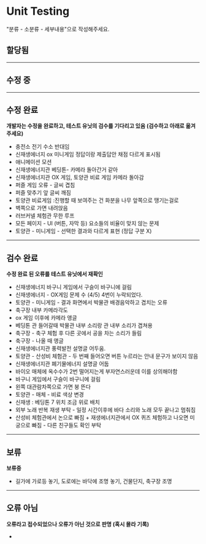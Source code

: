# Unit Testing
"분류 - 소분류 - 세부내용"으로 작성해주세요.

## 할당됨

---

## 수정 중

---

## 수정 완료

**개발자는 수정을 완료하고, 테스트 유닛의 검수를 기다리고 있음 (검수하고 아래로 옮겨주세요)**

- 충전소 전기 수소 반대임
- 신재생에너지 ox 미니게임 정답이랑 제출답안 채점 다르게 표시됨
- 애니메이션 모션
- 신재생에너지관 베딩톤- 카메라 돌아간거 같아
- 신재생에너지관 OX 게임, 토양관 비료 게임 카메라 돌아감
- 퍼즐 게임 오류 - 글씨 겹침
- 퍼즐 맞추기 앞 글씨 깨짐
- 토양관 비료게임 :진행할 때 보여주는 건 화분을 나무 앞쪽으로 땡기는걸로
- 벽쪽으로 가면 내려앉음
- 러브커넬 체험관 무한 루프
- 모든 페이지 - UI (버튼, 자막 등) 요소들의 비율이 맞지 않는 문제
- 토양관 - 미니게임 - 선택한 결과와 다르게 표현 (정답 구분 X)

---

## 검수 완료

**수정 완료 된 오류를 테스트 유닛에서 재확인** 

- 신재생에너지 바구니 게임에서 구슬이 바구니에 걸림
- 신재생에너지 - OX게임 문제 수 (4/5) 4번이 누락되었다.
- 토양관 - 미니게임 - 결과 화면에서 박물관 배경음악하고 겹치는 오류
- 축구장 내부 카메라각도
- ox 게임 이후에 카메라 앵글
- 베딩톤 관 들어갈때 박물관 내부 소리랑 관 내부 소리가 겹쳐용
- 축구장 - 축구 체험 후 다른 곳에서 공을 차는 소리가 들림
- 축구장 - 나올 때 앵글
- 신재생에너지관 풍력발전 설명글 어두움.
- 토양관 - 산성비 체험관 - 두 번째 들어오면 버튼 누르라는 안내 문구가 보이지 않음
- 신재생에너지관 폐기물에너지 설명글 어둡
- 바이오 매체에 옥수수가 2번 떨어지는게 부자연스러운데 이를 상의해야함
- 바구니 게임에서 구슬이 바구니에 걸림
- 왼쪽 대관람차쪽으로 가면 붕 뜬다
- 토양관 - 매체 - 비료 색상 변경
- 신재생 : 베딩톤 7 위치 조금 위로 배치
- 외부 노래 반복 재생 부탁 - 일정 시간이후에 바다 소리와 노래 모두 끝나고 멈춰짐
- 산성비 체험관에서 논으로 빠짐 + 재생에너지관에서 OX 퀴즈 체험하고 나오면 미궁으로 빠짐  - 다른 친구들도 확인 부탁

---

## 보류

**보류중** 

- 길가에 가로등 놓기, 도로에는 바닥에 조명 놓기, 건물단지, 축구장 조명

---

## 오류 아님

**오류라고 접수되었으나 오류가 아닌 것으로 판명 (혹시 몰라 기록)** 

-
